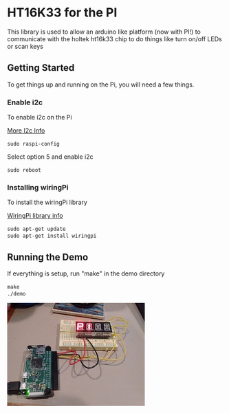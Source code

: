# HT16K33 for the PI

This library is used to allow an arduino like platform (now with PI!) to communicate with the holtek ht16k33 chip
to do things like turn on/off LEDs or scan keys

## Getting Started

To get things up and running on the Pi, you will need a few things.

### Enable i2c

To enable i2c on the Pi

[More I2c Info](https://diyprojects.io/activate-i2c-bus-raspberry-pi-3-zero/)
```
sudo raspi-config
```
Select option 5 and enable i2c
```
sudo reboot
```

### Installing wiringPi

To install the wiringPi library

[WiringPi library info](http://wiringpi.com/download-and-install/)
```
sudo apt-get update
sudo apt-get install wiringpi
```

## Running the Demo

If everything is setup, run "make" in the demo directory

```
make
./demo
```
![GitHub Logo](/pi/pic/demo.jpg)